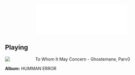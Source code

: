 <div align="center">
  <a href="https://lund.wtf/">
    <img src="https://raw.githubusercontent.com/Lund1337/Lund1337.github.io/main/Images/Lund/Lund(Tarrget_OI).png" alt="Logo" width="300" height="100">
  </a>
</div>

## Playing

[<img align="left" width="100" src="https://i.scdn.co/image/ab67616d00001e025abcea911bfb4b25200f770f">](https://open.spotify.com/track/6LsMmm02qu6SOmp9JeaIyC?si=e9655eec389546c0)
To Whom It May Concern - Ghostemane, Parv0

**Album:** HUMMAN ERROR

&nbsp;
